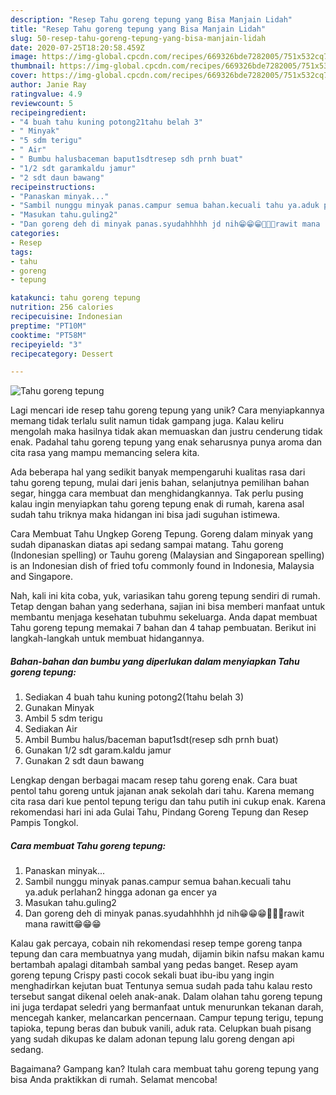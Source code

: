 ```yaml
---
description: "Resep Tahu goreng tepung yang Bisa Manjain Lidah"
title: "Resep Tahu goreng tepung yang Bisa Manjain Lidah"
slug: 50-resep-tahu-goreng-tepung-yang-bisa-manjain-lidah
date: 2020-07-25T18:20:58.459Z
image: https://img-global.cpcdn.com/recipes/669326bde7282005/751x532cq70/tahu-goreng-tepung-foto-resep-utama.jpg
thumbnail: https://img-global.cpcdn.com/recipes/669326bde7282005/751x532cq70/tahu-goreng-tepung-foto-resep-utama.jpg
cover: https://img-global.cpcdn.com/recipes/669326bde7282005/751x532cq70/tahu-goreng-tepung-foto-resep-utama.jpg
author: Janie Ray
ratingvalue: 4.9
reviewcount: 5
recipeingredient:
- "4 buah tahu kuning potong21tahu belah 3"
- " Minyak"
- "5 sdm terigu"
- " Air"
- " Bumbu halusbaceman baput1sdtresep sdh prnh buat"
- "1/2 sdt garamkaldu jamur"
- "2 sdt daun bawang"
recipeinstructions:
- "Panaskan minyak..."
- "Sambil nunggu minyak panas.campur semua bahan.kecuali tahu ya.aduk perlahan2 hingga adonan ga encer ya"
- "Masukan tahu.guling2"
- "Dan goreng deh di minyak panas.syudahhhhh jd nih😁😁😁🤤🤤🤤rawit mana rawitt😁😁😁"
categories:
- Resep
tags:
- tahu
- goreng
- tepung

katakunci: tahu goreng tepung 
nutrition: 256 calories
recipecuisine: Indonesian
preptime: "PT10M"
cooktime: "PT58M"
recipeyield: "3"
recipecategory: Dessert

---
```



![Tahu goreng tepung](https://img-global.cpcdn.com/recipes/669326bde7282005/751x532cq70/tahu-goreng-tepung-foto-resep-utama.jpg)

Lagi mencari ide resep tahu goreng tepung yang unik? Cara menyiapkannya memang tidak terlalu sulit namun tidak gampang juga. Kalau keliru mengolah maka hasilnya tidak akan memuaskan dan justru cenderung tidak enak. Padahal tahu goreng tepung yang enak seharusnya punya aroma dan cita rasa yang mampu memancing selera kita.

Ada beberapa hal yang sedikit banyak mempengaruhi kualitas rasa dari tahu goreng tepung, mulai dari jenis bahan, selanjutnya pemilihan bahan segar, hingga cara membuat dan menghidangkannya. Tak perlu pusing kalau ingin menyiapkan tahu goreng tepung enak di rumah, karena asal sudah tahu triknya maka hidangan ini bisa jadi suguhan istimewa.

Cara Membuat Tahu Ungkep Goreng Tepung. Goreng dalam minyak yang sudah dipanaskan diatas api sedang sampai matang. Tahu goreng (Indonesian spelling) or Tauhu goreng (Malaysian and Singaporean spelling) is an Indonesian dish of fried tofu commonly found in Indonesia, Malaysia and Singapore.


Nah, kali ini kita coba, yuk, variasikan tahu goreng tepung sendiri di rumah. Tetap dengan bahan yang sederhana, sajian ini bisa memberi manfaat untuk membantu menjaga kesehatan tubuhmu sekeluarga. Anda dapat membuat Tahu goreng tepung memakai 7 bahan dan 4 tahap pembuatan. Berikut ini langkah-langkah untuk membuat hidangannya.

<!--inarticleads1-->

##### Bahan-bahan dan bumbu yang diperlukan dalam menyiapkan Tahu goreng tepung:

1. Sediakan 4 buah tahu kuning potong2(1tahu belah 3)
1. Gunakan  Minyak
1. Ambil 5 sdm terigu
1. Sediakan  Air
1. Ambil  Bumbu halus/baceman baput1sdt(resep sdh prnh buat)
1. Gunakan 1/2 sdt garam.kaldu jamur
1. Gunakan 2 sdt daun bawang


Lengkap dengan berbagai macam resep tahu goreng enak. Cara buat pentol tahu goreng untuk jajanan anak sekolah dari tahu. Karena memang cita rasa dari kue pentol tepung terigu dan tahu putih ini cukup enak. Karena rekomendasi hari ini ada Gulai Tahu, Pindang Goreng Tepung dan Resep Pampis Tongkol. 

<!--inarticleads2-->

##### Cara membuat Tahu goreng tepung:

1. Panaskan minyak...
1. Sambil nunggu minyak panas.campur semua bahan.kecuali tahu ya.aduk perlahan2 hingga adonan ga encer ya
1. Masukan tahu.guling2
1. Dan goreng deh di minyak panas.syudahhhhh jd nih😁😁😁🤤🤤🤤rawit mana rawitt😁😁😁


Kalau gak percaya, cobain nih rekomendasi resep tempe goreng tanpa tepung dan cara membuatnya yang mudah, dijamin bikin nafsu makan kamu bertambah apalagi ditambah sambal yang pedas banget. Resep ayam goreng tepung Crispy pasti cocok sekali buat ibu-ibu yang ingin menghadirkan kejutan buat Tentunya semua sudah pada tahu kalau resto tersebut sangat dikenal oeleh anak-anak. Dalam olahan tahu goreng tepung ini juga terdapat seledri yang bermanfaat untuk menurunkan tekanan darah, mencegah kanker, melancarkan pencernaan. Campur tepung terigu, tepung tapioka, tepung beras dan bubuk vanili, aduk rata. Celupkan buah pisang yang sudah dikupas ke dalam adonan tepung lalu goreng dengan api sedang. 

Bagaimana? Gampang kan? Itulah cara membuat tahu goreng tepung yang bisa Anda praktikkan di rumah. Selamat mencoba!
